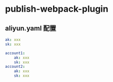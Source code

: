 # publish-webpack-plugin


## aliyun.yaml 配置
```yaml
ak: xxx
sk: xxx

account1:
	ak: xxx
	sk: xxx
account2:
	ak: xxx
	sk: xxx


```